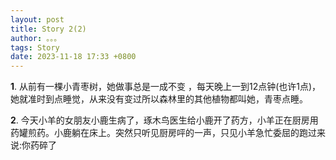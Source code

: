 ```yaml
---
layout: post
title: Story 2(2)
author: 。。。
tags: Story
date: 2023-11-18 17:33 +0800
---
```

**1**.
从前有一棵小青枣树，她做事总是一成不变 ，每天晚上一到12点钟(也许1点)，她就准时到点睡觉，从来没有变过所以森林里的其他植物都叫她，青枣点睡。


**2**.
今天小羊的女朋友小鹿生病了，琢木鸟医生给小鹿开了药方，小羊正在厨房用药罐煎药。小鹿躺在床上。突然只听见厨房呯的一声，只见小羊急忙委屈的跑过来说:你药碎了



